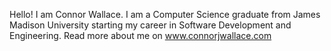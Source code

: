 Hello! I am Connor Wallace. I am a Computer Science graduate from James Madison University starting my career in  Software Development and Engineering. Read more about me on www.connorjwallace.com
